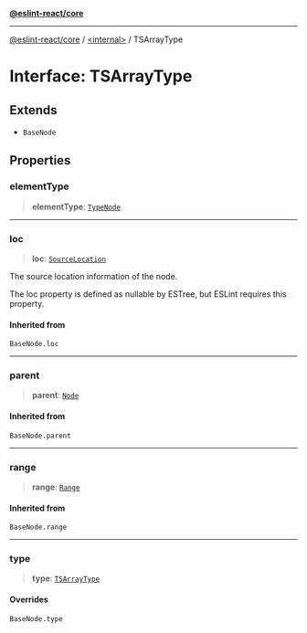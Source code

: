 [**@eslint-react/core**](../../README.md)

***

[@eslint-react/core](../../README.md) / [\<internal\>](../README.md) / TSArrayType

# Interface: TSArrayType

## Extends

- `BaseNode`

## Properties

### elementType

> **elementType**: [`TypeNode`](../type-aliases/TypeNode.md)

***

### loc

> **loc**: [`SourceLocation`](SourceLocation.md)

The source location information of the node.

The loc property is defined as nullable by ESTree, but ESLint requires this property.

#### Inherited from

`BaseNode.loc`

***

### parent

> **parent**: [`Node`](../type-aliases/Node.md)

#### Inherited from

`BaseNode.parent`

***

### range

> **range**: [`Range`](../type-aliases/Range.md)

#### Inherited from

`BaseNode.range`

***

### type

> **type**: [`TSArrayType`](../README.md#tsarraytype)

#### Overrides

`BaseNode.type`
